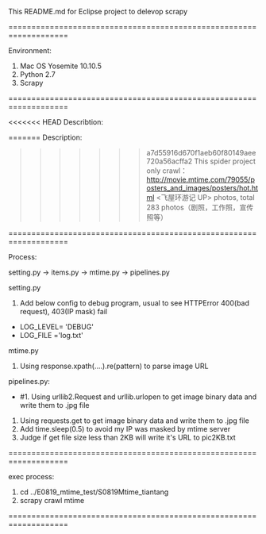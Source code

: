 This README.md for Eclipse project to delevop scrapy

===================================================================

Environment:

1. Mac OS Yosemite 10.10.5
2. Python 2.7
3. Scrapy

===================================================================

<<<<<<< HEAD
Describtion:

=======
Description:
>>>>>>> a7d55916d670f1aeb60f80149aee720a56acffa2
This spider project only crawl：http://movie.mtime.com/79055/posters_and_images/posters/hot.html <飞屋环游记 UP> photos, total 283 photos（剧照，工作照，宣传照等）

===================================================================

Process:

setting.py -> items.py -> mtime.py -> pipelines.py

setting.py
1. Add below config to debug program, usual to see HTTPError 400(bad request), 403(IP mask) fail
- LOG_LEVEL= 'DEBUG'
- LOG_FILE ='log.txt'

mtime.py
1. Using response.xpath(....).re(pattern) to parse image URL

pipelines.py:
- #1. Using urllib2.Request and urllib.urlopen to get image binary data and write them to .jpg file
1. Using requests.get to get image binary data and write them to .jpg file
2. Add time.sleep(0.5) to avoid my IP was masked by mtime server
3. Judge if get file size less than 2KB will write it's URL to pic2KB.txt

===================================================================

exec process:

1. cd ../E0819_mtime_test/S0819Mtime_tiantang
2. scrapy crawl mtime

===================================================================
